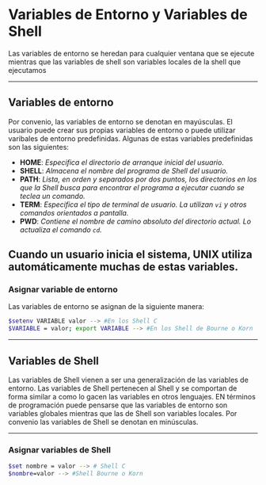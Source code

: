 # Variables de Entorno y Variables de Shell

Las variables de entorno se heredan para cualquier ventana que se ejecute mientras que las variables de shell son variables locales de la shell que ejecutamos

---

## Variables de entorno

Por convenio, las variables de entorno se denotan en mayúsculas. El usuario puede crear sus propias variables de entorno o puede utilizar varibales de entorno predefinidas. Algunas de estas variables predefinidas son las siguientes:

- **HOME**: *Especifica el directorio de arranque inicial del usuario.*
- **SHELL**: *Almacena el nombre del programa de Shell del usuario.*
- **PATH**: *Lista, en orden y separados por dos puntos, los directorios en los que la Shell busca para encontrar el programa a ejecutar cuando se teclea un comando.*
- **TERM**: *Especifica el tipo de terminal de usuario. La utilizan `vi` y otros comandos orientados a pantalla.*
- **PWD**: *Contiene el nombre de camino absoluto del directorio actual. Lo actualiza el comando `cd`.*

Cuando un usuario inicia el sistema, UNIX utiliza automáticamente muchas de estas variables.
---

### Asignar variable de entorno

Las variables de entorno se asignan de la siguiente manera:

``` bash
$setenv VARIABLE valor --> #En los Shell C
$VARIABLE = valor; export VARIABLE --> #En los Shell de Bourne o Korn
```

---

## Variables de Shell

Las variables de Shell vienen a ser una generalización de las variables de entorno. Las variables de Shell pertenecen al Shell y se comportan de forma similar a como lo gacen las variables en otros lenguajes. EN términos de programación puede pensarse que las variables de entorno son variables globales mientras que las de Shell son variables locales. Por convenio las variables de Shell se denotan en minúsculas.

---

### Asignar variables de Shell

``` bash
$set nombre = valor --> # Shell C
$nombre=valor --> #Shell Bourne o Korn
```




